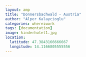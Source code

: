```yaml
---
layout: amp
title: "Donnersbachwald - Austria"
author: "Alper Kalaycioglu"
categories: whereiwork
tags: [documentation]
image: kinderhotel1.jpg
location:
  latitude: 47.3843166666667
  longitude: 14.1166805555556
---
```

